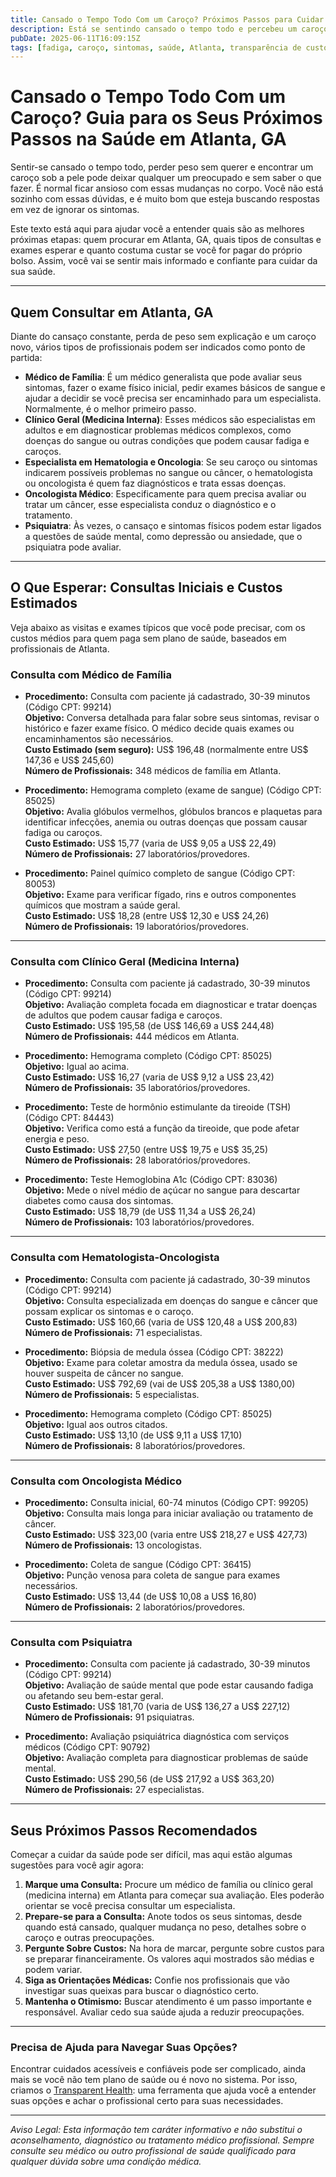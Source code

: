 ```yaml
---
title: Cansado o Tempo Todo Com um Caroço? Próximos Passos para Cuidar da Sua Saúde em Atlanta, GA  
description: Está se sentindo cansado o tempo todo e percebeu um caroço novo? Saiba quem consultar e o que esperar em Atlanta, GA, incluindo os custos estimados da sua primeira consulta.  
pubDate: 2025-06-11T16:09:15Z  
tags: [fadiga, caroço, sintomas, saúde, Atlanta, transparência de custos, consultas médicas, médico de família, oncologia, medicina interna]  
---
```


# Cansado o Tempo Todo Com um Caroço? Guia para os Seus Próximos Passos na Saúde em Atlanta, GA

Sentir-se cansado o tempo todo, perder peso sem querer e encontrar um caroço sob a pele pode deixar qualquer um preocupado e sem saber o que fazer. É normal ficar ansioso com essas mudanças no corpo. Você não está sozinho com essas dúvidas, e é muito bom que esteja buscando respostas em vez de ignorar os sintomas.

Este texto está aqui para ajudar você a entender quais são as melhores próximas etapas: quem procurar em Atlanta, GA, quais tipos de consultas e exames esperar e quanto costuma custar se você for pagar do próprio bolso. Assim, você vai se sentir mais informado e confiante para cuidar da sua saúde.

---

## Quem Consultar em Atlanta, GA  

Diante do cansaço constante, perda de peso sem explicação e um caroço novo, vários tipos de profissionais podem ser indicados como ponto de partida:

- **Médico de Família**: É um médico generalista que pode avaliar seus sintomas, fazer o exame físico inicial, pedir exames básicos de sangue e ajudar a decidir se você precisa ser encaminhado para um especialista. Normalmente, é o melhor primeiro passo.  
- **Clínico Geral (Medicina Interna)**: Esses médicos são especialistas em adultos e em diagnosticar problemas médicos complexos, como doenças do sangue ou outras condições que podem causar fadiga e caroços.  
- **Especialista em Hematologia e Oncologia**: Se seu caroço ou sintomas indicarem possíveis problemas no sangue ou câncer, o hematologista ou oncologista é quem faz diagnósticos e trata essas doenças.  
- **Oncologista Médico**: Especificamente para quem precisa avaliar ou tratar um câncer, esse especialista conduz o diagnóstico e o tratamento.  
- **Psiquiatra**: Às vezes, o cansaço e sintomas físicos podem estar ligados a questões de saúde mental, como depressão ou ansiedade, que o psiquiatra pode avaliar.  

---

## O Que Esperar: Consultas Iniciais e Custos Estimados

Veja abaixo as visitas e exames típicos que você pode precisar, com os custos médios para quem paga sem plano de saúde, baseados em profissionais de Atlanta.

### Consulta com Médico de Família

- **Procedimento:** Consulta com paciente já cadastrado, 30-39 minutos (Código CPT: 99214)  
  **Objetivo:** Conversa detalhada para falar sobre seus sintomas, revisar o histórico e fazer exame físico. O médico decide quais exames ou encaminhamentos são necessários.  
  **Custo Estimado (sem seguro):** US$ 196,48 (normalmente entre US$ 147,36 e US$ 245,60)  
  **Número de Profissionais:** 348 médicos de família em Atlanta.

- **Procedimento:** Hemograma completo (exame de sangue) (Código CPT: 85025)  
  **Objetivo:** Avalia glóbulos vermelhos, glóbulos brancos e plaquetas para identificar infecções, anemia ou outras doenças que possam causar fadiga ou caroços.  
  **Custo Estimado:** US$ 15,77 (varia de US$ 9,05 a US$ 22,49)  
  **Número de Profissionais:** 27 laboratórios/provedores.

- **Procedimento:** Painel químico completo de sangue (Código CPT: 80053)  
  **Objetivo:** Exame para verificar fígado, rins e outros componentes químicos que mostram a saúde geral.  
  **Custo Estimado:** US$ 18,28 (entre US$ 12,30 e US$ 24,26)  
  **Número de Profissionais:** 19 laboratórios/provedores.

---

### Consulta com Clínico Geral (Medicina Interna)

- **Procedimento:** Consulta com paciente já cadastrado, 30-39 minutos (Código CPT: 99214)  
  **Objetivo:** Avaliação completa focada em diagnosticar e tratar doenças de adultos que podem causar fadiga e caroços.  
  **Custo Estimado:** US$ 195,58 (de US$ 146,69 a US$ 244,48)  
  **Número de Profissionais:** 444 médicos em Atlanta.

- **Procedimento:** Hemograma completo (Código CPT: 85025)  
  **Objetivo:** Igual ao acima.  
  **Custo Estimado:** US$ 16,27 (varia de US$ 9,12 a US$ 23,42)  
  **Número de Profissionais:** 35 laboratórios/provedores.

- **Procedimento:** Teste de hormônio estimulante da tireoide (TSH) (Código CPT: 84443)  
  **Objetivo:** Verifica como está a função da tireoide, que pode afetar energia e peso.  
  **Custo Estimado:** US$ 27,50 (entre US$ 19,75 e US$ 35,25)  
  **Número de Profissionais:** 28 laboratórios/provedores.

- **Procedimento:** Teste Hemoglobina A1c (Código CPT: 83036)  
  **Objetivo:** Mede o nível médio de açúcar no sangue para descartar diabetes como causa dos sintomas.  
  **Custo Estimado:** US$ 18,79 (de US$ 11,34 a US$ 26,24)  
  **Número de Profissionais:** 103 laboratórios/provedores.

---

### Consulta com Hematologista-Oncologista

- **Procedimento:** Consulta com paciente já cadastrado, 30-39 minutos (Código CPT: 99214)  
  **Objetivo:** Consulta especializada em doenças do sangue e câncer que possam explicar os sintomas e o caroço.  
  **Custo Estimado:** US$ 160,66 (varia de US$ 120,48 a US$ 200,83)  
  **Número de Profissionais:** 71 especialistas.

- **Procedimento:** Biópsia de medula óssea (Código CPT: 38222)  
  **Objetivo:** Exame para coletar amostra da medula óssea, usado se houver suspeita de câncer no sangue.  
  **Custo Estimado:** US$ 792,69 (vai de US$ 205,38 a US$ 1380,00)  
  **Número de Profissionais:** 5 especialistas.

- **Procedimento:** Hemograma completo (Código CPT: 85025)  
  **Objetivo:** Igual aos outros citados.  
  **Custo Estimado:** US$ 13,10 (de US$ 9,11 a US$ 17,10)  
  **Número de Profissionais:** 8 laboratórios/provedores.

---

### Consulta com Oncologista Médico

- **Procedimento:** Consulta inicial, 60-74 minutos (Código CPT: 99205)  
  **Objetivo:** Consulta mais longa para iniciar avaliação ou tratamento de câncer.  
  **Custo Estimado:** US$ 323,00 (varia entre US$ 218,27 e US$ 427,73)  
  **Número de Profissionais:** 13 oncologistas.

- **Procedimento:** Coleta de sangue (Código CPT: 36415)  
  **Objetivo:** Punção venosa para coleta de sangue para exames necessários.  
  **Custo Estimado:** US$ 13,44 (de US$ 10,08 a US$ 16,80)  
  **Número de Profissionais:** 2 laboratórios/provedores.

---

### Consulta com Psiquiatra

- **Procedimento:** Consulta com paciente já cadastrado, 30-39 minutos (Código CPT: 99214)  
  **Objetivo:** Avaliação de saúde mental que pode estar causando fadiga ou afetando seu bem-estar geral.  
  **Custo Estimado:** US$ 181,70 (varia de US$ 136,27 a US$ 227,12)  
  **Número de Profissionais:** 91 psiquiatras.

- **Procedimento:** Avaliação psiquiátrica diagnóstica com serviços médicos (Código CPT: 90792)  
  **Objetivo:** Avaliação completa para diagnosticar problemas de saúde mental.  
  **Custo Estimado:** US$ 290,56 (de US$ 217,92 a US$ 363,20)  
  **Número de Profissionais:** 27 especialistas.

---

## Seus Próximos Passos Recomendados

Começar a cuidar da saúde pode ser difícil, mas aqui estão algumas sugestões para você agir agora:

1. **Marque uma Consulta:** Procure um médico de família ou clínico geral (medicina interna) em Atlanta para começar sua avaliação. Eles poderão orientar se você precisa consultar um especialista.  
2. **Prepare-se para a Consulta:** Anote todos os seus sintomas, desde quando está cansado, qualquer mudança no peso, detalhes sobre o caroço e outras preocupações.  
3. **Pergunte Sobre Custos:** Na hora de marcar, pergunte sobre custos para se preparar financeiramente. Os valores aqui mostrados são médias e podem variar.  
4. **Siga as Orientações Médicas:** Confie nos profissionais que vão investigar suas queixas para buscar o diagnóstico certo.  
5. **Mantenha o Otimismo:** Buscar atendimento é um passo importante e responsável. Avaliar cedo sua saúde ajuda a reduzir preocupações.

---

### Precisa de Ajuda para Navegar Suas Opções?

Encontrar cuidados acessíveis e confiáveis pode ser complicado, ainda mais se você não tem plano de saúde ou é novo no sistema. Por isso, criamos o [Transparent Health](https://transparenthealth.ai): uma ferramenta que ajuda você a entender suas opções e achar o profissional certo para suas necessidades.

---

*Aviso Legal: Esta informação tem caráter informativo e não substitui o aconselhamento, diagnóstico ou tratamento médico profissional. Sempre consulte seu médico ou outro profissional de saúde qualificado para qualquer dúvida sobre uma condição médica.*